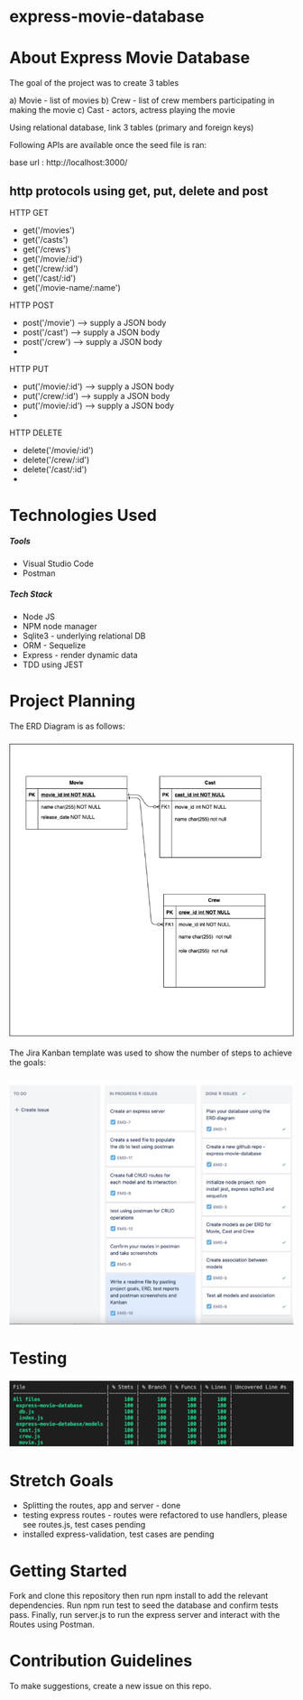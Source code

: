 # express-movie-database

<h1>About Express Movie Database</h1>

The goal of the project was to create 3 tables

   a) Movie - list of movies
   b) Crew - list of crew members participating in making the movie
   c) Cast - actors, actress playing the movie

Using relational database, link 3 tables (primary and foreign keys)

Following APIs are available once the seed file is ran:

base url : http://localhost:3000/


http protocols using get, put, delete and post
----------------------------------------------

HTTP GET

<ul>
    <li>get('/movies')</li>
    <li>get('/casts')</li>
    <li>get('/crews')</li>
    <li>get('/movie/:id')</li>
    <li>get('/crew/:id')</li>
    <li>get('/cast/:id')</li>
    <li>get('/movie-name/:name')</li>
</ul>

HTTP POST
<ul>
    <li> post('/movie') --> supply a JSON body</li>
    <li>post('/cast') --> supply a JSON body</li>
    <li>post('/crew') --> supply a JSON body<li>

</ul>

HTTP PUT
<ul>
    <li>put('/movie/:id') --> supply a JSON body</li>
    <li>put('/crew/:id') --> supply a JSON body</li>
    <li>put('/movie/:id') --> supply a JSON body<li>

</ul>

HTTP DELETE


<ul>
    <li>delete('/movie/:id')</li>
    <li>delete('/crew/:id')</li>
    <li>delete('/cast/:id')<li>

</ul>


<h1>Technologies Used</h1>
<h5>Tools</h5>
<ul>
    <li>Visual Studio Code</li>
    <li>Postman</li>
   
   
</ul>
<h5>Tech Stack</h5>
<ul>
    <li>Node JS</li>
    <li>NPM node manager</li>
    <li>Sqlite3 - underlying relational DB</li>
    <li>ORM - Sequelize</li>
    <li>Express - render dynamic data</li>
    <li>TDD using JEST</li>
</ul>

<h1>Project Planning</h1>
The ERD Diagram is as follows:
<h3>
    <img src="https://github.com/ivycodr/express-movie-database/blob/main/resources/erd-movie-crew-cast.png">
</h3>

The Jira Kanban template was used to show the number of steps to achieve the goals:

<h3>
    <img src="https://github.com/ivycodr/express-movie-database/blob/main/resources/kanban.png">
</h3>

<h1>Testing</h1>
<h3>
    <img src="https://github.com/ivycodr/express-movie-database/blob/main/resources/test_report_12122021.png">
</h3>

<h1>Stretch Goals</h1>
<ul>
    <li>Splitting the routes, app and server - done</li>
    <li>testing express routes - routes were refactored to use handlers, please see routes.js, test cases pending
    </li>
    <li>installed express-validation, test cases are pending</li>
</ul>

<h1>Getting Started</h1>
Fork and clone this repository then run npm install to add the relevant dependencies. Run npm run test to seed the database and confirm tests pass. Finally, run server.js to run the express server and interact with the Routes using Postman.

<h1>Contribution Guidelines</h1>
To make suggestions, create a new issue on this repo.

